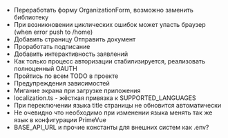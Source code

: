 - Переработать форму OrganizationForm, возможно заменить библиотеку 
- При возникновении циклических ошибок может упасть браузер (when error push to /home)
- Добавить страницу Отправить документ
- Проработать подписание
- Добавить интерактивность заявлений
- Как только процесс авторизации стабилизируется, реализовать полноценный OAUTH
- Пройтись по всем TODO в проекте
- Предупреждения зависимостей
- Мигание экрана при загрузке приложения
- localization.ts - жёсткая привязка к SUPPORTED_LANGUAGES
- При переключении языка title страницы не обновится автоматически
- Не очевидно что необходимо при изменении языка менять так же язык в конфигурации PrimeVue
- BASE_API_URL и прочие константы для внешних систем как .env?
